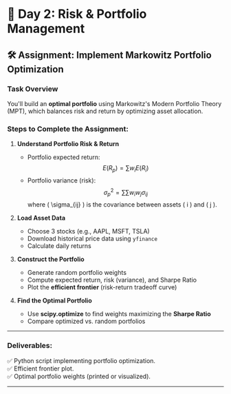 # 📅 Day 2: Risk & Portfolio Management

## 🛠️ Assignment: Implement Markowitz Portfolio Optimization

### **Task Overview**

You'll build an **optimal portfolio** using Markowitz's Modern Portfolio Theory (MPT), which balances risk and return by optimizing asset allocation.

### **Steps to Complete the Assignment:**

1. **Understand Portfolio Risk & Return**

   - Portfolio expected return:
     $$
     E(R_p) = \sum w_i E(R_i)
     $$
   - Portfolio variance (risk):
     $$
     \sigma_p^2 = \sum \sum w_i w_j \sigma_{ij}
     $$
     where \( \sigma\_{ij} \) is the covariance between assets \( i \) and \( j \).

2. **Load Asset Data**

   - Choose 3 stocks (e.g., AAPL, MSFT, TSLA)
   - Download historical price data using `yfinance`
   - Calculate daily returns

3. **Construct the Portfolio**

   - Generate random portfolio weights
   - Compute expected return, risk (variance), and Sharpe Ratio
   - Plot the **efficient frontier** (risk-return tradeoff curve)

4. **Find the Optimal Portfolio**
   - Use **scipy.optimize** to find weights maximizing the **Sharpe Ratio**
   - Compare optimized vs. random portfolios

---

### **Deliverables:**

✅ Python script implementing portfolio optimization.  
✅ Efficient frontier plot.  
✅ Optimal portfolio weights (printed or visualized).

---
